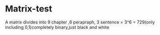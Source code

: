 # Matrix-test
A matrix divides into 9 chapter ,6 perapraph, 3 sentence = 3^6 = 729(only including 0,1)completely binary,just black and white
